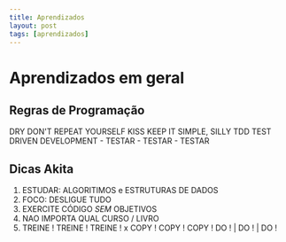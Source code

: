```yaml
---
title: Aprendizados
layout: post
tags: [aprendizados]
---
```

# Aprendizados em geral 

## Regras de Programação 
DRY 	DON'T REPEAT YOURSELF
KISS 	KEEP IT SIMPLE, SILLY
TDD		TEST DRIVEN DEVELOPMENT - TESTAR - TESTAR - TESTAR

## Dicas Akita 
1. ESTUDAR: ALGORITIMOS e ESTRUTURAS DE DADOS
2. FOCO: DESLIGUE TUDO
3. EXERCITE CÓDIGO _SEM_ OBJETIVOS
4. NAO IMPORTA QUAL CURSO / LIVRO
5. TREINE ! TREINE ! TREINE ! x COPY !	COPY ! COPY ! DO ! | DO ! | DO !

